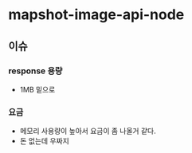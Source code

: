 # mapshot-image-api-node
## 이슈
### response 용량
- 1MB 밑으로
### 요금
- 메모리 사용량이 높아서 요금이 좀 나올거 같다.
- 돈 없는데 우짜지